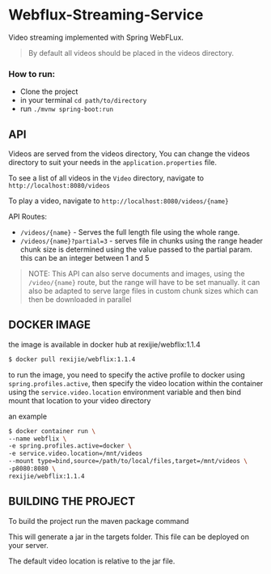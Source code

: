 # Webflux-Streaming-Service

Video streaming implemented with Spring WebFLux.

> By default all videos should be placed in the videos directory.

### How to run:

- Clone the project
- in your terminal `cd path/to/directory`
- run `./mvnw spring-boot:run` 


## API
Videos are served from the videos directory, You can change the videos directory to suit your needs in the `application.properties` file.

To see a list of all videos in the `Video` directory, navigate to `http://localhost:8080/videos` 

To play a video, navigate to `http://localhost:8080/videos/{name}`

API Routes:
 - `/videos/{name}` - Serves the full length file using the whole range.
 - `/videos/{name}?partial=3` - serves file in chunks using the range header chunk size is determined using the value 
 passed to the partial param. this can be an integer between 1 and 5
 
 > NOTE: This API can also serve documents and images, using the `/video/{name}` route, but the range will have to be set manually.
 it can also be adapted to serve large files in custom chunk sizes which can then be downloaded in parallel


## DOCKER IMAGE
the image is available in docker hub at rexijie/webflix:1.1.4
```sh
$ docker pull rexijie/webflix:1.1.4
```

to run the image, you need to specify  the active profile to docker using `spring.profiles.active`,  then specify the video location within the container using the `service.video.location` environment  variable and then bind mount that location to your video directory


an example
```sh
$ docker container run \
--name webflix \
-e spring.profiles.active=docker \
-e service.video.location=/mnt/videos
--mount type=bind,source=/path/to/local/files,target=/mnt/videos \
-p8080:8080 \
rexijie/webflix:1.1.4
```

## BUILDING THE PROJECT
To build the project run the maven package command

This will generate a jar in the targets folder. This file can be deployed on your server.

The default video location is relative to the jar file.
